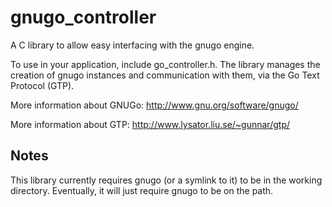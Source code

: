 gnugo_controller
================

A C library to allow easy interfacing with the gnugo engine.

To use in your application, include go_controller.h. The library manages the
creation of gnugo instances and communication with them, via the Go Text
Protocol (GTP).

More information about GNUGo: http://www.gnu.org/software/gnugo/

More information about GTP: http://www.lysator.liu.se/~gunnar/gtp/

## Notes
This library currently requires gnugo (or a symlink to it) to be in the working
directory. Eventually, it will just require gnugo to be on the path.
